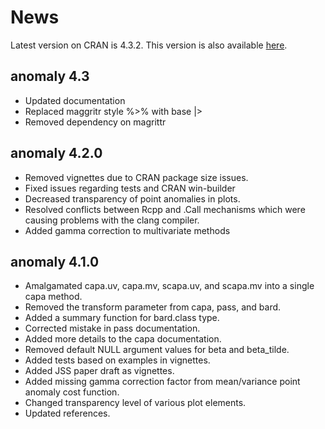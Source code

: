 #  **News**

Latest version on CRAN is 4.3.2. This version is also
available [here](https://github.com/grosed/anomaly/tree/4.3).

## anomaly 4.3

- Updated documentation
- Replaced maggritr style %>% with base |>
- Removed dependency on magrittr

## anomaly 4.2.0

- Removed vignettes due to CRAN package size issues.
- Fixed issues regarding tests and CRAN win-builder
- Decreased transparency of point anomalies in plots.
- Resolved conflicts between Rcpp and .Call mechanisms which were causing problems with the clang compiler.
- Added gamma correction to multivariate methods

## anomaly 4.1.0

- Amalgamated capa.uv, capa.mv, scapa.uv, and scapa.mv into a single capa method.
- Removed the transform parameter from capa, pass, and bard.
- Added a summary function for bard.class type.
- Corrected mistake in pass documentation.
- Added more details to the capa documentation.
- Removed default NULL argument values for beta and beta_tilde.
- Added tests based on examples in vignettes.
- Added JSS paper draft as vignettes.
- Added missing gamma correction factor from mean/variance point anomaly cost function.
- Changed transparency level of various plot elements.
- Updated references.












